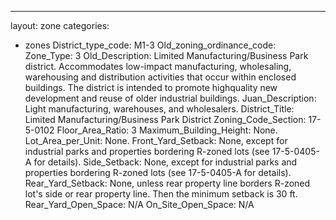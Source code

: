 ---
layout: zone
categories: 
  - zones
District_type_code: M1-3
Old_zoning_ordinance_code: 
Zone_Type: 3
Old_Description: Limited Manufacturing/Business Park district. Accommodates low-impact manufacturing, wholesaling, warehousing and distribution activities that occur within enclosed buildings. The district is intended to promote highquality new development and reuse of older industrial buildings.
Juan_Description: Light manufacturing, warehouses, and wholesalers.
District_Title: Limited Manufacturing/Business Park District
Zoning_Code_Section: 17-5-0102
Floor_Area_Ratio: 3
Maximum_Building_Height: None.
Lot_Area_per_Unit: None.
Front_Yard_Setback: None, except for industrial parks and properties bordering R-zoned lots (see 17-5-0405-A for details).
Side_Setback: None, except for industrial parks and properties bordering R-zoned lots (see 17-5-0405-A for details).
Rear_Yard_Setback: None, unless rear property line borders R-zoned lot's side or rear property line. Then the minimum setback is 30 ft.
Rear_Yard_Open_Space: N/A
On_Site_Open_Space: N/A
